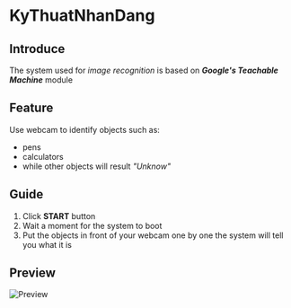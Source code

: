 # KyThuatNhanDang
## Introduce
The system used for *image recognition* is based on ***Google's Teachable Machine*** module
## Feature
Use webcam to identify objects such as:
- pens
- calculators
- while other objects will result *"Unknow"*
## Guide
1. Click **START** button
2. Wait a moment for the system to boot
3. Put the objects in front of your webcam one by one the system will tell you what it is

## Preview
![Preview](https://drive.google.com/file/d/1hrJqU-dovjFC5EE_J2dD7O83jiaPCewZ/view)
